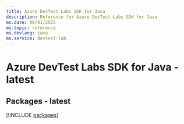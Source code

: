 ```yaml
---
title: Azure DevTest Labs SDK for Java
description: Reference for Azure DevTest Labs SDK for Java
ms.date: 08/01/2025
ms.topic: reference
ms.devlang: java
ms.service: devtest-lab
---
```

# Azure DevTest Labs SDK for Java - latest
## Packages - latest
[!INCLUDE [packages](devtest-labs-index.md)]